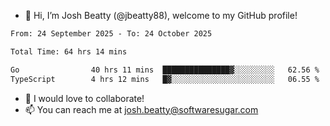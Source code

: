 - 👋 Hi, I’m Josh Beatty (@jbeatty88), welcome to my GitHub profile!

<!--START_SECTION:waka-->

```txt
From: 24 September 2025 - To: 24 October 2025

Total Time: 64 hrs 14 mins

Go                40 hrs 11 mins  ███████████████▓░░░░░░░░░   62.56 %
TypeScript        4 hrs 12 mins   █▓░░░░░░░░░░░░░░░░░░░░░░░   06.55 %
```

<!--END_SECTION:waka-->

- 💞️ I would love to collaborate!
- 📫 You can reach me at josh.beatty@softwaresugar.com

<!---
jbeatty88/jbeatty88 is a ✨ special ✨ repository because its `README.md` (this file) appears on your GitHub profile.
You can click the Preview link to take a look at your changes.
--->
